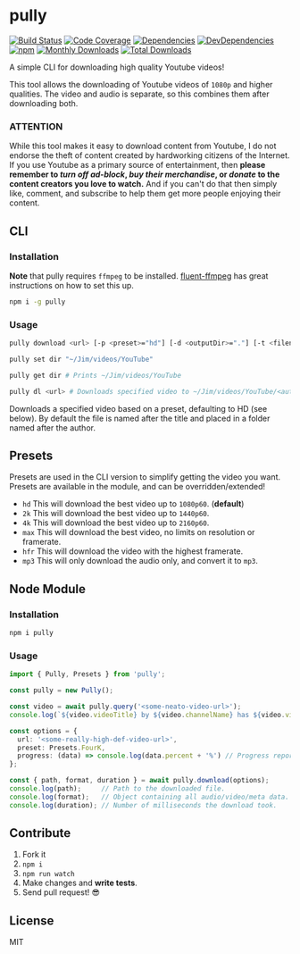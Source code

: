 # pully

[![Build Status](https://img.shields.io/travis/JimmyBoh/pully/master.svg?style=flat-square)](https://travis-ci.org/JimmyBoh/pully)
[![Code Coverage](https://img.shields.io/coveralls/JimmyBoh/pully/master.svg?style=flat-square)](https://coveralls.io/github/JimmyBoh/pully?branch=master)
[![Dependencies](https://img.shields.io/david/JimmyBoh/pully.svg?style=flat-square)](https://david-dm.org/JimmyBoh/pully)
[![DevDependencies](https://img.shields.io/david/dev/JimmyBoh/pully.svg?style=flat-square)](https://david-dm.org/JimmyBoh/pully?type=dev)
[![npm](https://img.shields.io/npm/v/pully.svg?style=flat-square)](https://www.npmjs.com/package/pully)
[![Monthly Downloads](https://img.shields.io/npm/dm/pully.svg?style=flat-square)](https://www.npmjs.com/package/pully)
[![Total Downloads](https://img.shields.io/npm/dt/pully.svg?style=flat-square)](https://www.npmjs.com/package/pully)

A simple CLI for downloading high quality Youtube videos!

This tool allows the downloading of Youtube videos of `1080p` and higher qualities. The video and audio is separate, so this combines them after downloading both.

### ATTENTION

While this tool makes it easy to download content from Youtube, I do not endorse the theft of content created by hardworking citizens of the Internet. If you use Youtube as a primary source of entertainment, then **please remember to _turn off ad-block_, _buy their merchandise_, or _donate_ to the content creators you love to watch.** And if you can't do that then simply like, comment, and subscribe to help them get more people enjoying their content.

## CLI

### Installation

**Note** that pully requires `ffmpeg` to be installed. [fluent-ffmpeg](https://www.npmjs.com/package/fluent-ffmpeg) has great instructions on how to set this up.

```bash
npm i -g pully
```

### Usage

```bash
pully download <url> [-p <preset>="hd"] [-d <outputDir>="."] [-t <filenameTemplate>="${author}/${title}"] [--silent]

pully set dir "~/Jim/videos/YouTube"

pully get dir # Prints ~/Jim/videos/YouTube

pully dl <url> # Downloads specified video to ~/Jim/videos/YouTube/<author>/<title>.mp4
```

Downloads a specified video based on a preset, defaulting to HD (see below). By default the file is named after the title and placed in a folder named after the author.

## Presets

Presets are used in the CLI version to simplify getting the video you want. Presets are available in the module, and can be overridden/extended!

- `hd` This will download the best video up to `1080p60`. (**default**)
- `2k` This will download the best video up to `1440p60`.
- `4k` This will download the best video up to `2160p60`.
- `max` This will download the best video, no limits on resolution or framerate.
- `hfr` This will download the video with the highest framerate.
- `mp3` This will only download the audio only, and convert it to `mp3`.

## Node Module

### Installation

```bash
npm i pully
```

### Usage

```ts
import { Pully, Presets } from 'pully';

const pully = new Pully();

const video = await pully.query('<some-neato-video-url>');
console.log(`${video.videoTitle} by ${video.channelName} has ${video.views} views!`);

const options = {
  url: '<some-really-high-def-video-url>',
  preset: Presets.FourK,
  progress: (data) => console.log(data.percent + '%') // Progress reporter callback...
};

const { path, format, duration } = await pully.download(options);
console.log(path);     // Path to the downloaded file.
console.log(format);   // Object containing all audio/video/meta data.
console.log(duration); // Number of milliseconds the download took.
```

## Contribute

1. Fork it
1. `npm i`
1. `npm run watch`
1. Make changes and **write tests**.
1. Send pull request! :sunglasses:

## License

MIT